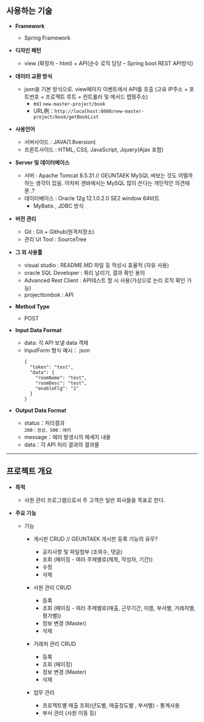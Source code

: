 
## 사용하는 기술

* **Framework**
  * Spring Framework

* **디자인 패턴**
  * view (확장자 - html) + API(순수 로직 담당 – Spring boot REST API방식)

* **데이터 교환 방식**
  * json을 기본 방식으로. view페이지 이벤트에서 API를 호출
    (고유 IP주소 + 포트번호 + 프로젝트 루트 + 컨트롤러 및 메서드 맵핑주소)
    * ex) `new-master-project/book`
    * URL例：`http://localhost:8080/new-master-project/book/getBookList`

* **사용언어**
  * 서버사이드 : JAVA(1.8version)
  * 프론트사이드 : HTML, CSS, JavaScript, Jquery(Ajax 포함)

* **Server 및 데이터베이스**
  * 서버 : Apache Tomcat 8.5.31
  // GEUNTAEK MySQL 써보는 것도 어떨까 하는 생각이 있음. 어차피 겐바에서는 MySQL 많이 쓴다는 개인적인 의견때문..?
  * 데이터베이스 : Oracle 12g 12.1.0.2.0 SE2 window 64비트
     * MyBatis , JDBC 방식

* **버전 관리**
  * Git : Git + Github(원격저장소)
  * 관리 UI Tool : SourceTree

* **그 외 사용툴**
  * visual studio : README.MD 파일 등 작성시 효율적 (자유 사용)
  * oracle SQL Developer : 쿼리 날리기, 결과 확인 용의
  * Advanced Rest Client : API테스트 할 시 사용(가상으로 논리 로직 확인 가능)
  * projectlombok : API

* **Method Type**
  * POST


* **Input Data Format**
  - data: 각 API 보낼 data 객체
  - InputForm 형식 예시： json
    ```
    {
      "token": "test",
      "data": {
        "roomName": "test",
        "roomDesc": "test",
        "enableFlg": "1"
      }
    }
    ```

* **Output Data Format**
  * status：처리결과  
    `200：정상、500：에러`
  * message：에러 발생시의 메세지 내용
  * data：각 API 처리 결과의 결과물   


---

## 프로젝트 개요     

* **목적**
  * 사원 관리 프로그램으로서 주 고객은 일반 회사들을 목표로 한다.

* **주요 기능**
  * 기능

    * 게시판 CRUD
    // GEUNTAEK 게시판 등록 기능의 유무?
        * 공지사항 및 파일첨부 (조회수, 댓글)
        * 조회 (페이징 -
                여러 주제별로(제목, 작성자, 기간))
        * 수정
        * 삭제

    * 사원 관리 CRUD
        * 등록
        * 조회 (페이징 -
               여러 주제별로(매출, 근무기간, 이름, 부서별, 거래처별, 평가별))
        * 정보 변경 (Master)   
        * 삭제

    * 거래처 관리 CRUD
        * 등록
        * 조회 (페이징)
        * 정보 변경 (Master)   
        * 삭제    

    * 업무 관리
        * 프로젝트별 매출 조회(년도별, 매출정도별 , 부서별) - 통계사용
        * 부서 관리 (사원 이동 등)
